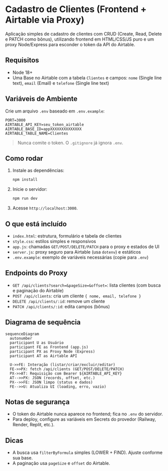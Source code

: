 # Cadastro de Clientes (Frontend + Airtable via Proxy)

Aplicação simples de cadastro de clientes com CRUD (Create, Read, Delete e PATCH como bônus), utilizando frontend em HTML/CSS/JS puro e um proxy Node/Express para esconder o token da API do Airtable.

## Requisitos

- Node 18+
- Uma Base no Airtable com a tabela `Clientes` e campos: `nome` (Single line text), `email` (Email) e `telefone` (Single line text)

## Variáveis de Ambiente

Crie um arquivo `.env` baseado em `.env.example`:

```
PORT=3000
AIRTABLE_API_KEY=seu_token_airtable
AIRTABLE_BASE_ID=appXXXXXXXXXXXXXX
AIRTABLE_TABLE_NAME=Clientes
```

> Nunca comite o token. O `.gitignore` já ignora `.env`.

## Como rodar

1. Instale as dependências:
   ```bash
   npm install
   ```
2. Inicie o servidor:
   ```bash
   npm run dev
   ```
3. Acesse `http://localhost:3000`.

## O que está incluído

- `index.html`: estrutura, formulário e tabela de clientes
- `style.css`: estilos simples e responsivos
- `app.js`: chamadas `GET/POST/DELETE/PATCH` para o proxy e estados de UI
- `server.js`: proxy seguro para Airtable (usa `dotenv`) e estáticos
- `.env.example`: exemplo de variáveis necessárias (copie para `.env`)

## Endpoints do Proxy

- `GET /api/clients?search=&pageSize=&offset=`: lista clientes (com busca e paginação do Airtable)
- `POST /api/clients`: cria um cliente `{ nome, email, telefone }`
- `DELETE /api/clients/:id`: remove um cliente
- `PATCH /api/clients/:id`: edita campos (bônus)

## Diagrama de sequência

```mermaid
sequenceDiagram
  autonumber
  participant U as Usuário
  participant FE as Frontend (app.js)
  participant PX as Proxy Node (Express)
  participant AT as Airtable API

  U->>FE: Interação (listar/criar/excluir/editar)
  FE->>PX: fetch /api/clients (GET/POST/DELETE/PATCH)
  PX->>AT: Requisição com Bearer ${AIRTABLE_API_KEY}
  AT-->>PX: JSON (records, offset, etc.)
  PX-->>FE: JSON limpo (status e dados)
  FE-->>U: Atualiza UI (loading, erro, vazio)
```

## Notas de segurança

- O token do Airtable nunca aparece no frontend; fica no `.env` do servidor.
- Para deploy, configure as variáveis em Secrets do provedor (Railway, Render, Replit, etc.).

## Dicas

- A busca usa `filterByFormula` simples (LOWER + FIND). Ajuste conforme sua base.
- A paginação usa `pageSize` e `offset` do Airtable.



